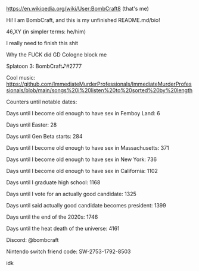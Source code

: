 https://en.wikipedia.org/wiki/User:BombCraft8 (that's me)

Hi! I am BombCraft, and this is my unfinished README.md/bio!

46,XY (in simpler terms: he/him)

I really need to finish this shit

Why the FUCK did GD Cologne block me

Splatoon 3: BombCraft♪#2777

Cool music: https://github.com/ImmediateMurderProfessionals/ImmediateMurderProfessionals/blob/main/songs%20i%20listen%20to%20sorted%20by%20length

Counters until notable dates:

Days until I become old enough to have sex in Femboy Land: 6

Days until Easter: 28

Days until Gen Beta starts: 284

Days until I become old enough to have sex in Massachusetts: 371

Days until I become old enough to have sex in New York: 736

Days until I become old enough to have sex in California: 1102

Days until I graduate high school: 1168

Days until I vote for an actually good candidate: 1325

Days until said actually good candidate becomes president: 1399

Days until the end of the 2020s: 1746

Days until the heat death of the universe: 4161

Discord: @bombcraft

Nintendo switch friend code: SW-2753-1792-8503

idk
